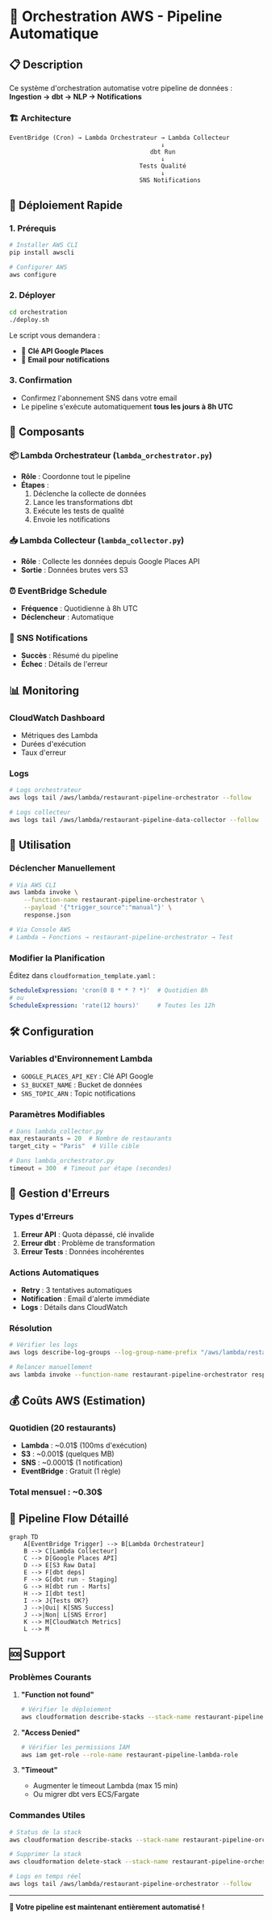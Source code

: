 # 🤖 Orchestration AWS - Pipeline Automatique

## 📋 Description

Ce système d'orchestration automatise votre pipeline de données :
**Ingestion → dbt → NLP → Notifications**

### 🏗️ Architecture

```
EventBridge (Cron) → Lambda Orchestrateur → Lambda Collecteur
                                          ↓
                                       dbt Run
                                          ↓
                                    Tests Qualité
                                          ↓
                                    SNS Notifications
```

## 🚀 Déploiement Rapide

### 1. Prérequis
```bash
# Installer AWS CLI
pip install awscli

# Configurer AWS
aws configure
```

### 2. Déployer
```bash
cd orchestration
./deploy.sh
```

Le script vous demandera :
- 🔑 **Clé API Google Places**
- 📧 **Email pour notifications**

### 3. Confirmation
- Confirmez l'abonnement SNS dans votre email
- Le pipeline s'exécute automatiquement **tous les jours à 8h UTC**

## 🔧 Composants

### 📦 **Lambda Orchestrateur** (`lambda_orchestrator.py`)
- **Rôle** : Coordonne tout le pipeline
- **Étapes** :
  1. Déclenche la collecte de données
  2. Lance les transformations dbt
  3. Exécute les tests de qualité
  4. Envoie les notifications

### 📥 **Lambda Collecteur** (`lambda_collector.py`)
- **Rôle** : Collecte les données depuis Google Places API
- **Sortie** : Données brutes vers S3

### ⏰ **EventBridge Schedule**
- **Fréquence** : Quotidienne à 8h UTC
- **Déclencheur** : Automatique

### 📧 **SNS Notifications**
- **Succès** : Résumé du pipeline
- **Échec** : Détails de l'erreur

## 📊 Monitoring

### CloudWatch Dashboard
- Métriques des Lambda
- Durées d'exécution
- Taux d'erreur

### Logs
```bash
# Logs orchestrateur
aws logs tail /aws/lambda/restaurant-pipeline-orchestrator --follow

# Logs collecteur
aws logs tail /aws/lambda/restaurant-pipeline-data-collector --follow
```

## 🎯 Utilisation

### Déclencher Manuellement
```bash
# Via AWS CLI
aws lambda invoke \
    --function-name restaurant-pipeline-orchestrator \
    --payload '{"trigger_source":"manual"}' \
    response.json

# Via Console AWS
# Lambda → Fonctions → restaurant-pipeline-orchestrator → Test
```

### Modifier la Planification
Éditez dans `cloudformation_template.yaml` :
```yaml
ScheduleExpression: 'cron(0 8 * * ? *)'  # Quotidien 8h
# ou
ScheduleExpression: 'rate(12 hours)'     # Toutes les 12h
```

## 🛠️ Configuration

### Variables d'Environnement Lambda
- `GOOGLE_PLACES_API_KEY` : Clé API Google
- `S3_BUCKET_NAME` : Bucket de données
- `SNS_TOPIC_ARN` : Topic notifications

### Paramètres Modifiables
```python
# Dans lambda_collector.py
max_restaurants = 20  # Nombre de restaurants
target_city = "Paris"  # Ville cible

# Dans lambda_orchestrator.py
timeout = 300  # Timeout par étape (secondes)
```

## 🚨 Gestion d'Erreurs

### Types d'Erreurs
1. **Erreur API** : Quota dépassé, clé invalide
2. **Erreur dbt** : Problème de transformation
3. **Erreur Tests** : Données incohérentes

### Actions Automatiques
- **Retry** : 3 tentatives automatiques
- **Notification** : Email d'alerte immédiate
- **Logs** : Détails dans CloudWatch

### Résolution
```bash
# Vérifier les logs
aws logs describe-log-groups --log-group-name-prefix "/aws/lambda/restaurant-pipeline"

# Relancer manuellement
aws lambda invoke --function-name restaurant-pipeline-orchestrator response.json
```

## 💰 Coûts AWS (Estimation)

### Quotidien (20 restaurants)
- **Lambda** : ~0.01$ (100ms d'exécution)
- **S3** : ~0.001$ (quelques MB)
- **SNS** : ~0.0001$ (1 notification)
- **EventBridge** : Gratuit (1 règle)

### **Total mensuel : ~0.30$** 

## 🔄 Pipeline Flow Détaillé

```mermaid
graph TD
    A[EventBridge Trigger] --> B[Lambda Orchestrateur]
    B --> C[Lambda Collecteur]
    C --> D[Google Places API]
    D --> E[S3 Raw Data]
    E --> F[dbt deps]
    F --> G[dbt run - Staging]
    G --> H[dbt run - Marts]
    H --> I[dbt test]
    I --> J{Tests OK?}
    J -->|Oui| K[SNS Success]
    J -->|Non| L[SNS Error]
    K --> M[CloudWatch Metrics]
    L --> M
```

## 🆘 Support

### Problèmes Courants

1. **"Function not found"**
   ```bash
   # Vérifier le déploiement
   aws cloudformation describe-stacks --stack-name restaurant-pipeline-orchestration
   ```

2. **"Access Denied"**
   ```bash
   # Vérifier les permissions IAM
   aws iam get-role --role-name restaurant-pipeline-lambda-role
   ```

3. **"Timeout"**
   - Augmenter le timeout Lambda (max 15 min)
   - Ou migrer dbt vers ECS/Fargate

### Commandes Utiles
```bash
# Status de la stack
aws cloudformation describe-stacks --stack-name restaurant-pipeline-orchestration

# Supprimer la stack
aws cloudformation delete-stack --stack-name restaurant-pipeline-orchestration

# Logs en temps réel
aws logs tail /aws/lambda/restaurant-pipeline-orchestrator --follow
```

---

**🎉 Votre pipeline est maintenant entièrement automatisé !** 